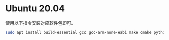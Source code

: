 # Ubuntu 20.04

使用以下指令安装对应软件包即可。

```bash
sudo apt install build-essential gcc gcc-arm-none-eabi make cmake python3 python3-pip
```

